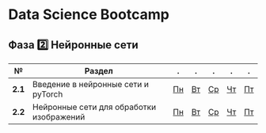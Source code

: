 # Data Science Bootcamp 

## Фаза 2️⃣ Нейронные сети
|№|Раздел|.|.|.|.|.|
|-|-|-|-|-|-|-|
|**2.1**| Введение в нейронные сети и pyTorch| [Пн](08-nn/08-01-task.ipynb)| [Вт](08-nn/08-02-task.ipynb)| [Ср](08-nn/08-03-task.ipynb)| [Чт](08-nn/08-04-task.ipynb)| [Пт](https://github.com/OldMovieLover/nn_project.git) |
|**2.2**| Нейронные сети для обработки изображений | [Пн](09-cv/09-01-task.ipynb)| [Вт](09-cv/09-02-task.ipynb)| [Ср](09-cv/09-03-task.ipynb)| [Чт]()| [Пт]()   |
